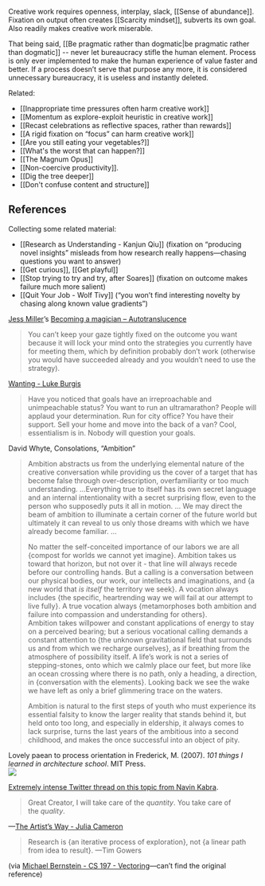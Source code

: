 Creative work requires openness, interplay, slack, [[Sense of abundance]]. Fixation on output often creates [[Scarcity mindset]], subverts its own goal. Also readily makes creative work miserable.

That being said, [[Be pragmatic rather than dogmatic|be pragmatic rather than dogmatic]] -- never let bureaucracy stifle the human element. Process is only ever implemented to make the human experience of value faster and better. If a process doesn’t serve that purpose any more, it is considered unnecessary bureaucracy, it is useless and instantly deleted.

Related:

- [[Inappropriate time pressures often harm creative work]]
- [[Momentum as explore-exploit heuristic in creative work]]
- [[Recast celebrations as reflective spaces, rather than rewards]]
- [[A rigid fixation on “focus” can harm creative work]]
- [[Are you still eating your vegetables?]]
- [[What's the worst that can happen?]]
- [[The Magnum Opus]]
- [[Non-coercive productivity]].
- [[Dig the tree deeper]]
- [[Don't confuse content and structure]]

## References

Collecting some related material:

- [[Research as Understanding - Kanjun Qiu]] (fixation on “producing novel insights” misleads from how research really happens—chasing questions you want to answer)
- [[Get curious]], [[Get playful]]
- [[Stop trying to try and try, after Soares]] (fixation on outcome makes failure much more salient)
- [[Quit Your Job - Wolf Tivy]] (“you won’t find interesting novelty by chasing along known value gradients”)

[Jess Miller](https://notes.andymatuschak.org/zPMHPDfjQLgWKM5Pn7YjULR)’s [Becoming a magician – Autotranslucence](https://autotranslucence.wordpress.com/2018/03/30/becoming-a-magician/)

> You can’t keep your gaze tightly fixed on the outcome you want because it will lock your mind onto the strategies you currently have for meeting them, which by definition probably don’t work (otherwise you would have succeeded already and you wouldn’t need to use the strategy).

[Wanting - Luke Burgis](https://notes.andymatuschak.org/zTn2yX8ErYsUwHhkwxg6V56)

> Have you noticed that goals have an irreproachable and unimpeachable status? You want to run an ultramarathon? People will applaud your determination. Run for city office? You have their support. Sell your home and move into the back of a van? Cool, essentialism is in. Nobody will question your goals.

David Whyte, Consolations, “Ambition”

> Ambition abstracts us from the underlying elemental nature of the creative conversation while providing us the cover of a target that has become false through over-description, overfamiliarity or too much understanding. …Everything true to itself has its own secret language and an internal intentionality with a secret surprising flow, even to the person who supposedly puts it all in motion. … We may direct the beam of ambition to illuminate a certain corner of the future world but ultimately it can reveal to us only those dreams with which we have already become familiar. …
> 
> No matter the self-conceited importance of our labors we are all {compost for worlds we cannot yet imagine}. Ambition takes us toward that horizon, but not over it - that line will always recede before our controlling hands. But a calling is a conversation between our physical bodies, our work, our intellects and imaginations, and {a new world that _is itself_ the territory we seek}. A vocation always includes {the specific, heartrending way we will fail at our attempt to live fully}. A true vocation always {metamorphoses both ambition and failure into compassion and understanding for others}.  
> Ambition takes willpower and constant applications of energy to stay on a perceived bearing; but a serious vocational calling demands a constant attention to {the unknown gravitational field that surrounds us and from which we recharge ourselves}, as if breathing from the atmosphere of possibility itself. A life’s work is not a series of stepping-stones, onto which we calmly place our feet, but more like an ocean crossing where there is no path, only a heading, a direction, in {conversation with the elements}. Looking back we see the wake we have left as only a brief glimmering trace on the waters.
> 
> Ambition is natural to the first steps of youth who must experience its essential falsity to know the larger reality that stands behind it, but held onto too long, and especially in eldership, it always comes to lack surprise, turns the last years of the ambitious into a second childhood, and makes the once successful into an object of pity.

Lovely paean to process orientation in Frederick, M. (2007). _101 things I learned in architecture school_. MIT Press.  
![](https://notes.andymatuschak.org/4242603C-E0FF-4890-8DE8-23983502AE61.png)

[Extremely intense Twitter thread on this topic from Navin Kabra](https://twitter.com/NGKabra/status/671969067528425472?s=20).

> Great Creator, I will take care of the _quantity_. You take care of the _quality_.

—[The Artist’s Way - Julia Cameron](https://notes.andymatuschak.org/z3ySe2F3EB31zmcgccvoR6v)

> Research is {an iterative process of exploration}, not {a linear path from idea to result}. —Tim Gowers

(via [Michael Bernstein - CS 197 - Vectoring](https://notes.andymatuschak.org/z2V5DSG69GLa71V6yRKV74C)—can’t find the original reference)
